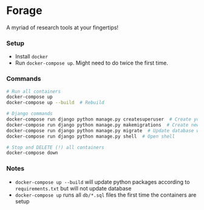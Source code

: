 # Forage

A myriad of research tools at your fingertips!

### Setup

- Install `docker`
- Run `docker-compose up`. Might need to do twice the first time.

### Commands

```bash
# Run all containers
docker-compose up 
docker-compose up --build  # Rebuild

# Django commands
docker-compose run django python manage.py createsuperuser  # Create your own user
docker-compose run django python manage.py makemigrations  # Create new migration files
docker-compose run django python manage.py migrate  # Update database with migration files
docker-compose run django python manage.py shell  # Open shell

# Stop and DELETE (!) all containers
docker-compose down

```

### Notes

- `docker-compose up --build` will update python packages according to `requirements.txt` but will not update database
- `docker-compose up` runs all `db/*.sql` files the first time the containers are setup